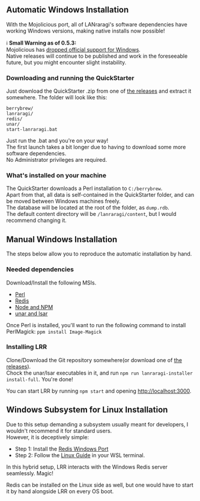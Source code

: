 ## Automatic Windows Installation   

With the Mojolicious port, all of LANraragi's software dependencies have working Windows versions, making native installs now possible!

ℹ **Small Warning as of 0.5.3:**  
Mojolicious has [dropped official support for Windows](https://metacpan.org/pod/distribution/Mojolicious/lib/Mojolicious/Guides/FAQ.pod#How-well-is-Windows-supported-by-Mojolicious?).  
Native releases will continue to be published and work in the foreseeable future, but you might encounter slight instability.

### Downloading and running the QuickStarter  

Just download the QuickStarter .zip from one of [the releases](https://github.com/Difegue/LANraragi/releases) and extract it somewhere. The folder will look like this:  
```  
berrybrew/
lanraragi/
redis/
unar/
start-lanraragi.bat
```  
Just run the .bat and you're on your way!  
The first launch takes a bit longer due to having to download some more software dependencies.  
No Administrator privileges are required.

### What's installed on your machine  

The QuickStarter downloads a Perl installation to `C:/berrybrew`.  
Apart from that, all data is self-contained in the QuickStarter folder, and can be moved between Windows machines freely.  
The database will be located at the root of the folder, as `dump.rdb`.  
The default content directory will be `/lanraragi/content`, but I would recommend changing it.

## Manual Windows Installation

The steps below allow you to reproduce the automatic installation by hand.  

### Needed dependencies

Download/Install the following MSIs.

* [Perl](https://strawberryperl.com/download/5.26.1.1/strawberry-perl-5.26.1.1-64bit.msi)
* [Redis](https://github.com/MicrosoftArchive/redis/releases/download/win-3.2.100/Redis-x64-3.2.100.msi)
* [Node and NPM](https://nodejs.org/dist/v9.4.0/node-v9.4.0-x64.msi)
* [unar and lsar](https://theunarchiver.com/downloads/unarWindows.zip)

Once Perl is installed, you'll want to run the following command to install PerlMagick: `` ppm install Image-Magick ``

### Installing LRR 

Clone/Download the Git repository somewhere(or download one of [the releases](https://github.com/Difegue/LANraragi/releases)).  
Chock the unar/lsar executables in it, and run `` npm run lanraragi-installer install-full ``. You're done!

You can start LRR by running ``npm start`` and opening [http://localhost:3000](http://localhost:3000).

## Windows Subsystem for Linux Installation

Due to this setup demanding a subsystem usually meant for developers, I wouldn't recommend it for standard users.  
However, it is deceptively simple:  

* Step 1: Install the [Redis Windows Port](https://github.com/MicrosoftArchive/redis/releases/download/win-3.2.100/Redis-x64-3.2.100.msi)
* Step 2: Follow the [Linux Guide](#native-linux-installation) in your WSL terminal.

In this hybrid setup, LRR interacts with the Windows Redis server seamlessly. Magic!  

Redis can be installed on the Linux side as well, but one would have to start it by hand alongside LRR on every OS boot. 